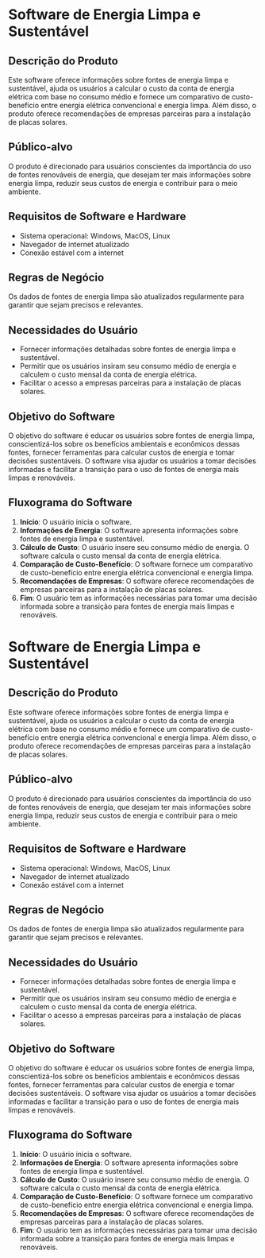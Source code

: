 # Software de Energia Limpa e Sustentável

## Descrição do Produto

Este software oferece informações sobre fontes de energia limpa e sustentável, ajuda os usuários a calcular o custo da conta de energia elétrica com base no consumo médio e fornece um comparativo de custo-benefício entre energia elétrica convencional e energia limpa. Além disso, o produto oferece recomendações de empresas parceiras para a instalação de placas solares.

## Público-alvo

O produto é direcionado para usuários conscientes da importância do uso de fontes renováveis de energia, que desejam ter mais informações sobre energia limpa, reduzir seus custos de energia e contribuir para o meio ambiente.

## Requisitos de Software e Hardware

- Sistema operacional: Windows, MacOS, Linux
- Navegador de internet atualizado
- Conexão estável com a internet

## Regras de Negócio

Os dados de fontes de energia limpa são atualizados regularmente para garantir que sejam precisos e relevantes.

## Necessidades do Usuário

- Fornecer informações detalhadas sobre fontes de energia limpa e sustentável.
- Permitir que os usuários insiram seu consumo médio de energia e calculem o custo mensal da conta de energia elétrica.
- Facilitar o acesso a empresas parceiras para a instalação de placas solares.

## Objetivo do Software

O objetivo do software é educar os usuários sobre fontes de energia limpa, conscientizá-los sobre os benefícios ambientais e econômicos dessas fontes, fornecer ferramentas para calcular custos de energia e tomar decisões sustentáveis. O software visa ajudar os usuários a tomar decisões informadas e facilitar a transição para o uso de fontes de energia mais limpas e renováveis.


## Fluxograma do Software

1. **Início**: O usuário inicia o software.
2. **Informações de Energia**: O software apresenta informações sobre fontes de energia limpa e sustentável.
3. **Cálculo de Custo**: O usuário insere seu consumo médio de energia. O software calcula o custo mensal da conta de energia elétrica.
4. **Comparação de Custo-Benefício**: O software fornece um comparativo de custo-benefício entre energia elétrica convencional e energia limpa.
5. **Recomendações de Empresas**: O software oferece recomendações de empresas parceiras para a instalação de placas solares.
6. **Fim**: O usuário tem as informações necessárias para tomar uma decisão informada sobre a transição para fontes de energia mais limpas e renováveis.
# Software de Energia Limpa e Sustentável

## Descrição do Produto

Este software oferece informações sobre fontes de energia limpa e sustentável, ajuda os usuários a calcular o custo da conta de energia elétrica com base no consumo médio e fornece um comparativo de custo-benefício entre energia elétrica convencional e energia limpa. Além disso, o produto oferece recomendações de empresas parceiras para a instalação de placas solares.

## Público-alvo

O produto é direcionado para usuários conscientes da importância do uso de fontes renováveis de energia, que desejam ter mais informações sobre energia limpa, reduzir seus custos de energia e contribuir para o meio ambiente.

## Requisitos de Software e Hardware

- Sistema operacional: Windows, MacOS, Linux
- Navegador de internet atualizado
- Conexão estável com a internet

## Regras de Negócio

Os dados de fontes de energia limpa são atualizados regularmente para garantir que sejam precisos e relevantes.

## Necessidades do Usuário

- Fornecer informações detalhadas sobre fontes de energia limpa e sustentável.
- Permitir que os usuários insiram seu consumo médio de energia e calculem o custo mensal da conta de energia elétrica.
- Facilitar o acesso a empresas parceiras para a instalação de placas solares.

## Objetivo do Software

O objetivo do software é educar os usuários sobre fontes de energia limpa, conscientizá-los sobre os benefícios ambientais e econômicos dessas fontes, fornecer ferramentas para calcular custos de energia e tomar decisões sustentáveis. O software visa ajudar os usuários a tomar decisões informadas e facilitar a transição para o uso de fontes de energia mais limpas e renováveis.


## Fluxograma do Software

1. **Início**: O usuário inicia o software.
2. **Informações de Energia**: O software apresenta informações sobre fontes de energia limpa e sustentável.
3. **Cálculo de Custo**: O usuário insere seu consumo médio de energia. O software calcula o custo mensal da conta de energia elétrica.
4. **Comparação de Custo-Benefício**: O software fornece um comparativo de custo-benefício entre energia elétrica convencional e energia limpa.
5. **Recomendações de Empresas**: O software oferece recomendações de empresas parceiras para a instalação de placas solares.
6. **Fim**: O usuário tem as informações necessárias para tomar uma decisão informada sobre a transição para fontes de energia mais limpas e renováveis.
